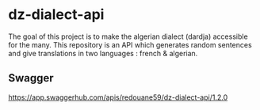 # dz-dialect-api

The goal of this project is to make the algerian dialect (dardja) accessible for the many.
This repository is an API which generates random sentences and give translations in two languages : french & algerian.

## Swagger 
https://app.swaggerhub.com/apis/redouane59/dz-dialect-api/1.2.0
